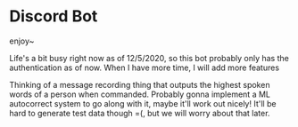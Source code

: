 # Discord Bot

enjoy~

Life's a bit busy right now as of 12/5/2020, so this bot probably only has the authentication as of now. When I have more time, I will add more features

Thinking of a message recording thing that outputs the highest spoken words of a person when commanded. Probably gonna implement a ML autocorrect system to go along with it, maybe it'll work out nicely! It'll be hard to generate test data though =(, but we will worry about that later.